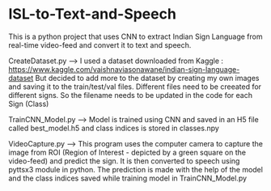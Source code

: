 # ISL-to-Text-and-Speech
This is a python project that uses CNN to extract Indian Sign Language from real-time video-feed and convert it to text and speech.

CreateDataset.py -->
I used a dataset downloaded from Kaggle : https://www.kaggle.com/vaishnaviasonawane/indian-sign-language-dataset
But decided to add more to the dataset by creating my own images and saving it to the train/test/val files. 
Different files need to be creeated for different signs. So the filename needs to be updated in the code for each Sign (Class)

TrainCNN_Model.py -->
Model is trained using CNN and saved in an H5 file called best_model.h5 and class indices is stored in classes.npy

VideoCapture.py -->
This program uses the computer camera to capture the image from ROI (Region of Interest - depicted by a green square on the video-feed) and predict the sign. 
It is then converted to speech using pyttsx3 module in python.
The prediction is made with the help of the model and the class indices saved while training model in TrainCNN_Model.py
